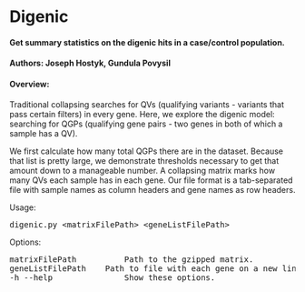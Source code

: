 # Digenic

#### Get summary statistics on the digenic hits in a case/control population.
#### Authors: Joseph Hostyk, Gundula Povysil
#### Overview:
Traditional collapsing searches for QVs (qualifying variants - variants that pass certain filters) in every gene. Here, we explore the digenic model:	searching for QGPs (qualifying gene pairs - two genes in both of which a sample	has a QV).

We first calculate how many total QGPs there are in the dataset. Because that list is pretty large, we demonstrate thresholds necessary to get that amount down to a manageable number. A collapsing matrix marks how many QVs each sample has in each gene.
Our file format is a tab-separated file with sample names as column headers and gene names as row headers.

Usage:<br>
<pre>
digenic.py &lt;matrixFilePath> &lt;geneListFilePath>
</pre>

Options:<br>
<pre>matrixFilePath    &emsp;&emsp;&emsp;&emsp;&emsp; Path to the gzipped matrix.
geneListFilePath   	Path to file with each gene on a new line.
-h --help           &emsp;&emsp;&emsp;&emsp;Show these options.
